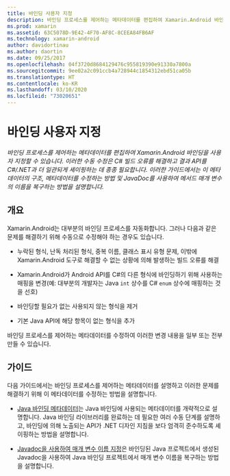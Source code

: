 ```yaml
---
title: 바인딩 사용자 지정
description: 바인딩 프로세스를 제어하는 메타데이터를 편집하여 Xamarin.Android 바인딩을 사용자 지정할 수 있습니다. 이러한 수동 수정은 C# 빌드 오류를 해결하고 결과 API를 C#/.NET과 더 일관되게 셰이핑하는 데 종종 필요합니다. 이러한 가이드에서는 이 메타데이터의 구조, 메타데이터를 수정하는 방법 및 JavaDoc를 사용하여 메서드 매개 변수의 이름을 복구하는 방법을 설명합니다.
ms.prod: xamarin
ms.assetid: 63C5078D-9E42-4F70-AF8C-8CEEA84FB6AF
ms.technology: xamarin-android
author: davidortinau
ms.author: daortin
ms.date: 09/25/2017
ms.openlocfilehash: 04f3720d8684129476c955819390e91330a7800a
ms.sourcegitcommit: 9ee02a2c091ccb4a728944c1854312ebd51ca05b
ms.translationtype: HT
ms.contentlocale: ko-KR
ms.lasthandoff: 03/10/2020
ms.locfileid: "73020651"
---
```

# <a name="customizing-bindings"></a>바인딩 사용자 지정

_바인딩 프로세스를 제어하는 메타데이터를 편집하여 Xamarin.Android 바인딩을 사용자 지정할 수 있습니다. 이러한 수동 수정은 C# 빌드 오류를 해결하고 결과 API를 C#/.NET과 더 일관되게 셰이핑하는 데 종종 필요합니다. 이러한 가이드에서는 이 메타데이터의 구조, 메타데이터를 수정하는 방법 및 JavaDoc를 사용하여 메서드 매개 변수의 이름을 복구하는 방법을 설명합니다._

## <a name="overview"></a>개요

Xamarin.Android는 대부분의 바인딩 프로세스를 자동화합니다. 그러나 다음과 같은 문제를 해결하기 위해 수동으로 수정해야 하는 경우도 있습니다.

- 누락된 형식, 난독 처리된 형식, 중복 이름, 클래스 표시 유형 문제, 이밖에 Xamarin.Android 도구로 해결할 수 없는 상황에 의해 발생하는 빌드 오류를 해결 

- Xamarin.Android가 Android API를 C#의 다른 형식에 바인딩하기 위해 사용하는 매핑을 변경(예: 대부분의 개발자는 Java `int` 상수를 C# `enum` 상수에 매핑하는 것을 선호)

- 바인딩할 필요가 없는 사용되지 않는 형식을 제거 

- 기본 Java API에 해당 항목이 없는 형식을 추가 

바인딩 프로세스를 제어하는 메타데이터를 수정하여 이러한 변경 내용을 일부 또는 전부 만들 수 있습니다.

## <a name="guides"></a>가이드

다음 가이드에서는 바인딩 프로세스를 제어하는 메타데이터를 설명하고 이러한 문제를 해결하기 위해 이 메타데이터를 수정하는 방법을 설명합니다.

- [Java 바인딩 메타데이터](~/android/platform/binding-java-library/customizing-bindings/java-bindings-metadata.md)는 Java 바인딩에 사용되는 메타데이터를 개략적으로 설명합니다.
    Java 바인딩 라이브러리를 완료하는 데 필요한 여러 수동 단계를 설명하고, 바인딩에 의해 노출되는 API가 .NET 디자인 지침을 보다 엄격히 준수하도록 셰이핑하는 방법을 설명합니다.

- [Javadoc을 사용하여 매개 변수 이름 지정](~/android/platform/binding-java-library/customizing-bindings/naming-parameters-with-javadoc.md)은 바인딩된 Java 프로젝트에서 생성된 Javadoc을 사용하여 Java 바인딩 프로젝트에서 매개 변수 이름을 복구하는 방법을 설명합니다.
